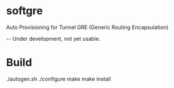 softgre
=======

Auto Provisioning for Tunnel GRE (Generic Routing Encapsulation) 

-- Under development, not yet usable.

Build
======
./autogen.sh
./configure
make
make install
